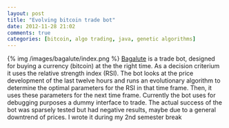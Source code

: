 ```yaml
---
layout: post
title: "Evolving bitcoin trade bot"
date: 2012-11-28 21:02
comments: true
categories: [bitcoin, algo trading, java, genetic algorithms]
---
```

{% img /images/bagalute/index.png %}
<a href="https://github.com/jonasnick/bagalute">Bagalute</a> is a trade bot, designed for buying a currency (bitcoin) at the the right time. As a decision criterium it uses the relative strength index (RSI). The bot looks at the price development of the last twelve hours and runs an evolutionary algorithm to determine the optimal parameters for the RSI in that time frame. Then, it uses these parameters for the next time frame. Currently the bot uses for debugging purposes a dummy interface to trade. The actual success of the bot was sparsely tested but had negative results, maybe due to a general downtrend of prices.
I wrote it during my 2nd semester break
